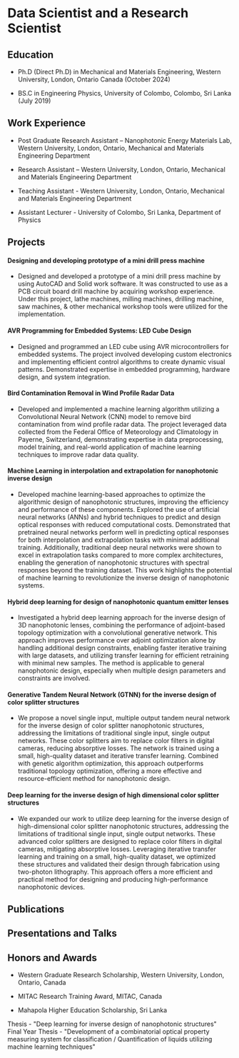 # Data Scientist and a Research Scientist

## Education
- Ph.D (Direct Ph.D) in Mechanical and Materials Engineering, Western University, London, Ontario Canada (October 2024)

- BS.C in Engineering Physics, University of Colombo, Colombo, Sri Lanka (July 2019)

## Work Experience
- Post Graduate Research Assistant – Nanophotonic Energy Materials Lab, Western University, London, Ontario, Mechanical and Materials Engineering Department
  
- Research Assistant – Western University, London, Ontario, Mechanical and Materials Engineering Department
  
- Teaching Assistant - Western University, London, Ontario, Mechanical and Materials Engineering Department
  
- Assistant Lecturer - University of Colombo, Sri Lanka, Department of Physics

## Projects
#### Designing and developing prototype of a mini drill press machine
  - Designed and developed a prototype of a mini drill press machine by using AutoCAD and Solid work software. It was constructed to use as a PCB circuit board drill machine by acquiring workshop experience. Under this project, lathe machines, milling machines, drilling machine, saw machines, & other mechanical workshop tools were utilized for the implementation.
#### AVR Programming for Embedded Systems: LED Cube Design
  - Designed and programmed an LED cube using AVR microcontrollers for embedded systems. The project involved developing custom electronics and implementing efficient control algorithms to create dynamic visual patterns. Demonstrated expertise in embedded programming, hardware design, and system integration.
#### Bird Contamination Removal in Wind Profile Radar Data
  - Developed and implemented a machine learning algorithm utilizing a Convolutional Neural Network (CNN) model to remove bird contamination from wind profile radar data. The project leveraged data collected from the Federal Office of Meteorology and Climatology in Payerne, Switzerland, demonstrating expertise in data preprocessing, model training, and real-world application of machine learning techniques to improve radar data quality.
#### Machine Learning in interpolation and extrapolation for nanophotonic inverse design
   - Developed machine learning-based approaches to optimize the algorithmic design of nanophotonic structures, improving the efficiency and performance of these components. Explored the use of artificial neural networks (ANNs) and hybrid techniques to predict and design optical responses with reduced computational costs. Demonstrated that pretrained neural networks perform well in predicting optical responses for both interpolation and extrapolation tasks with minimal additional training. Additionally, traditional deep neural networks were shown to excel in extrapolation tasks compared to more complex architectures, enabling the generation of nanophotonic structures with spectral responses beyond the training dataset. This work highlights the potential of machine learning to revolutionize the inverse design of nanophotonic systems.
#### Hybrid deep learning for design of nanophotonic quantum emitter lenses
   - Investigated a hybrid deep learning approach for the inverse design of 3D nanophotonic lenses, combining the performance of adjoint-based topology optimization with a convolutional generative network. This approach improves performance over adjoint optimization alone by handling additional design constraints, enabling faster iterative training with large datasets, and utilizing transfer learning for efficient retraining with minimal new samples. The method is applicable to general nanophotonic design, especially when multiple design parameters and constraints are involved.
#### Generative Tandem Neural Network (GTNN) for the inverse design of color splitter structures
   - We propose a novel single input, multiple output tandem neural network for the inverse design of color splitter nanophotonic structures, addressing the limitations of traditional single input, single output networks. These color splitters aim to replace color filters in digital cameras, reducing absorptive losses. The network is trained using a small, high-quality dataset and iterative transfer learning. Combined with genetic algorithm optimization, this approach outperforms traditional topology optimization, offering a more effective and resource-efficient method for nanophotonic design.
#### Deep learning for the inverse design of high dimensional color splitter structures
   - We expanded our work to utilize deep learning for the inverse design of high-dimensional color splitter nanophotonic structures, addressing the limitations of traditional single input, single output networks. These advanced color splitters are designed to replace color filters in digital cameras, mitigating absorptive losses. Leveraging iterative transfer learning and training on a small, high-quality dataset, we optimized these structures and validated their design through fabrication using two-photon lithography. This approach offers a more efficient and practical method for designing and producing high-performance nanophotonic devices.

## Publications

## Presentations and Talks

## Honors and Awards
- Western Graduate Research Scholarship, Western University, London, Ontario, Canada
               				
- MITAC Research Training Award, MITAC, Canada		           							         

- Mahapola Higher Education Scholarship, Sri Lanka		           								




Thesis - "Deep learning for inverse design of nanophotonic structures"
Final Year Thesis - "Development of a combinatorial optical property measuring system for classification / Quantification of liquids utilizing machine learning techniques" 

